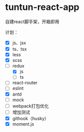 # tuntun-react-app
自建react脚手架，开箱即用

计划：

- [x] js、jsx
- [x] ts、tsx
- [x] less
- [x] scss
- [ ] redux
  - [x] js
  - [ ] ts
- [ ] react-router
- [ ] eslint
- [x] antd
- [ ] mock
- [ ] webpack打包优化
- [ ] 增加测试
- [x] githook（husky）
- [x] moment.js
